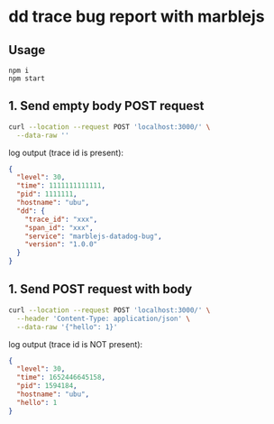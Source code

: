 # dd trace bug report with marblejs

## Usage

```
npm i
npm start
```

## 1. Send empty body POST request

```sh
curl --location --request POST 'localhost:3000/' \
  --data-raw ''
```

log output (trace id is present):

```json
{
  "level": 30,
  "time": 1111111111111,
  "pid": 1111111,
  "hostname": "ubu",
  "dd": {
    "trace_id": "xxx",
    "span_id": "xxx",
    "service": "marblejs-datadog-bug",
    "version": "1.0.0"
  }
}
```

## 1. Send POST request with body


```sh
curl --location --request POST 'localhost:3000/' \
  --header 'Content-Type: application/json' \
  --data-raw '{"hello": 1}'
```

log output (trace id is NOT present):

```json
{
  "level": 30,
  "time": 1652446645158,
  "pid": 1594184,
  "hostname": "ubu",
  "hello": 1
}
```

